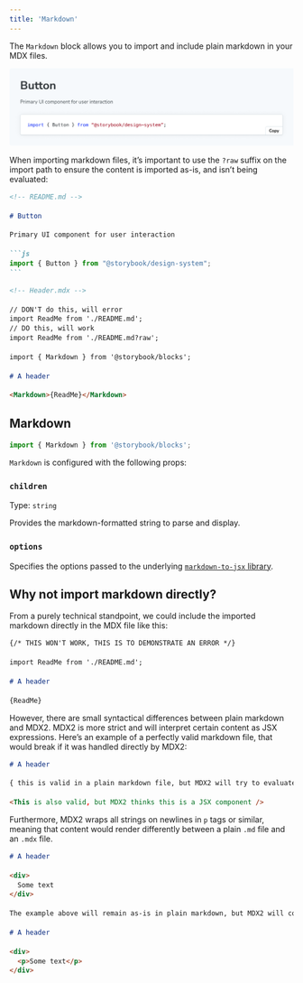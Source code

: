 ```yaml
---
title: 'Markdown'
---
```


The `Markdown` block allows you to import and include plain markdown in your MDX files.

![Screenshot of Markdown block](./doc-block-markdown.png)

When importing markdown files, it’s important to use the `?raw` suffix on the import path to ensure the content is imported as-is, and isn’t being evaluated:

<!-- prettier-ignore-start -->
````md
<!-- README.md -->

# Button

Primary UI component for user interaction

```js
import { Button } from "@storybook/design-system";
```
````
<!-- prettier-ignore-end -->

<!-- prettier-ignore-start -->
```md
<!-- Header.mdx -->

// DON'T do this, will error
import ReadMe from './README.md';
// DO this, will work
import ReadMe from './README.md?raw';

import { Markdown } from '@storybook/blocks';

# A header 

<Markdown>{ReadMe}</Markdown>
```
<!-- prettier-ignore-end -->

## Markdown

```js
import { Markdown } from '@storybook/blocks';
```

`Markdown` is configured with the following props:

### `children`

Type: `string`

Provides the markdown-formatted string to parse and display.

### `options`

Specifies the options passed to the underlying [`markdown-to-jsx` library](https://github.com/probablyup/markdown-to-jsx/blob/main/README.md).

## Why not import markdown directly?

From a purely technical standpoint, we could include the imported markdown directly in the MDX file like this:

<!-- prettier-ignore-start -->
```md
{/* THIS WON'T WORK, THIS IS TO DEMONSTRATE AN ERROR */}

import ReadMe from './README.md';

# A header 

{ReadMe}
```
<!-- prettier-ignore-end -->

However, there are small syntactical differences between plain markdown and MDX2. MDX2 is more strict and will interpret certain content as JSX expressions. Here’s an example of a perfectly valid markdown file, that would break if it was handled directly by MDX2:

<!-- prettier-ignore-start -->
```md
# A header

{ this is valid in a plain markdown file, but MDX2 will try to evaluate this as an expression }

<This is also valid, but MDX2 thinks this is a JSX component />
```
<!-- prettier-ignore-end -->

Furthermore, MDX2 wraps all strings on newlines in `p` tags or similar, meaning that content would render differently between a plain `.md` file and an `.mdx` file.

<!-- prettier-ignore-start -->
```md
# A header

<div>
  Some text
</div>

The example above will remain as-is in plain markdown, but MDX2 will compile it to:

# A header

<div>
  <p>Some text</p>
</div>
```
<!-- prettier-ignore-end -->
